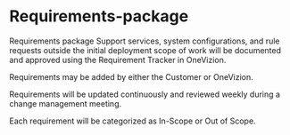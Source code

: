 # Requirements-package

Requirements package Support services, system configurations, and rule requests outside the initial deployment scope of work will be documented and approved using the Requirement Tracker in OneVizion.

Requirements may be added by either the Customer or OneVizion.

Requirements will be updated continuously and reviewed weekly during a change management meeting.

Each requirement will be categorized as In-Scope or Out of Scope.



